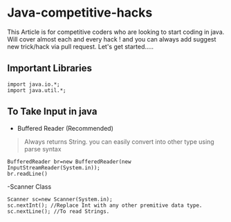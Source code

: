 # Java-competitive-hacks

This Article is for competitive coders who are looking to start coding in java. Will cover almost each and every hack ! and you can always add suggest new trick/hack via pull request. Let's get started.....

## Important Libraries 

```
import java.io.*;
import java.util.*;
```
 ## To Take Input in java 
 
 - Buffered Reader (Recommended)
 > Always returns String. you can easily convert into other type using parse syntax
 ```
BufferedReader br=new BufferedReader(new InputStreamReader(System.in));
br.readLine()
 ```
 -Scanner Class 
 ```
Scanner sc=new Scanner(System.in);
sc.nextInt(); //Replace Int with any other premitive data type.
sc.nextLine(); //To read Strings.
 ```
 
